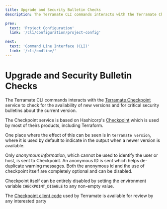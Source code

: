 ```yaml
---
title: Upgrade and Security Bulletin Checks
description: The Terramate CLI commands interacts with the Terramate Checkpoint service to check for the availability of new versions and for critical security bulletins about the current version.

prev:
  text: 'Project Configuration'
  link: '/cli/configuration/project-config'

next:
  text: 'Command Line Interface (CLI)'
  link: '/cli/cmdline/'
---
```


# Upgrade and Security Bulletin Checks

The Terramate CLI commands interacts with the [Terramate Checkpoint](https://checkpoint-api.terramate.io/)
service to check for the availability of new versions and for critical security
bulletins about the current version.

The Checkpoint service is based on Hashicorp's [Checkpoint](https://checkpoint.hashicorp.com/)
which is used by most of theirs products, including Terraform.

One place where the effect of this can be seen is in `terramate version`, where it
is used by default to indicate in the output when a newer version is available.

Only _anonymous information_, which cannot be used to identify the user or host, is
sent to Checkpoint. An anonymous ID is sent which helps de-duplicate warning
messages. Both the anonymous id and the use of checkpoint itself are completely
optional and can be disabled.

Checkpoint itself can be entirely disabled by setting the environment variable
`CHECKPOINT_DISABLE` to any non-empty value.

The [Checkpoint client code](https://github.com/terramate-io/go-checkpoint) used
by Terramate is available for review by any interested party
